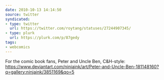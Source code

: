 ```yaml
---
date: 2010-10-13 14:14:50
source: twitter
syndicated:
- type: twitter
  url: https://twitter.com/roytang/statuses/27244907345/
- type: plurk
  url: https://plurk.com/p/87gedy
tags:
- webcomics
---
```


For the comic book fans, Peter and Uncle Ben, C&H-style: https://www.deviantart.com/ninjaink/art/Peter-and-Uncle-Ben-181148160?q=gallery:ninjaink/3851169&qo=5